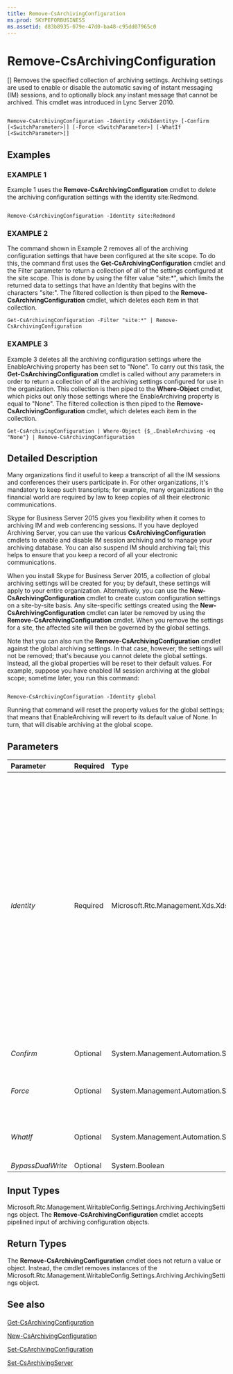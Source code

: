 ```yaml
---
title: Remove-CsArchivingConfiguration
ms.prod: SKYPEFORBUSINESS
ms.assetid: d83b8935-079e-47d0-ba48-c95dd07965c0
---
```



# Remove-CsArchivingConfiguration
[]
Removes the specified collection of archiving settings. Archiving settings are used to enable or disable the automatic saving of instant messaging (IM) sessions, and to optionally block any instant message that cannot be archived. This cmdlet was introduced in Lync Server 2010.
  
    
    


```

Remove-CsArchivingConfiguration -Identity <XdsIdentity> [-Confirm [<SwitchParameter>]] [-Force <SwitchParameter>] [-WhatIf [<SwitchParameter>]]

```


## Examples


  
    
    

### EXAMPLE 1

Example 1 uses the **Remove-CsArchivingConfiguration** cmdlet to delete the archiving configuration settings with the identity site:Redmond.
  
    
    

```

Remove-CsArchivingConfiguration -Identity site:Redmond
```


### EXAMPLE 2

The command shown in Example 2 removes all of the archiving configuration settings that have been configured at the site scope. To do this, the command first uses the **Get-CsArchivingConfiguration** cmdlet and the Filter parameter to return a collection of all of the settings configured at the site scope. This is done by using the filter value "site:*", which limits the returned data to settings that have an Identity that begins with the characters "site:". The filtered collection is then piped to the **Remove-CsArchivingConfiguration** cmdlet, which deletes each item in that collection.
  
    
    

```
Get-CsArchivingConfiguration -Filter "site:*" | Remove-CsArchivingConfiguration
```


### EXAMPLE 3

Example 3 deletes all the archiving configuration settings where the EnableArchiving property has been set to "None". To carry out this task, the **Get-CsArchivingConfiguration** cmdlet is called without any parameters in order to return a collection of all the archiving settings configured for use in the organization. This collection is then piped to the **Where-Object** cmdlet, which picks out only those settings where the EnableArchiving property is equal to "None". The filtered collection is then piped to the **Remove-CsArchivingConfiguration** cmdlet, which deletes each item in the collection.
  
    
    

```
Get-CsArchivingConfiguration | Where-Object {$_.EnableArchiving -eq "None"} | Remove-CsArchivingConfiguration
```


## Detailed Description

Many organizations find it useful to keep a transcript of all the IM sessions and conferences their users participate in. For other organizations, it's mandatory to keep such transcripts; for example, many organizations in the financial world are required by law to keep copies of all their electronic communications.
  
    
    
Skype for Business Server 2015 gives you flexibility when it comes to archiving IM and web conferencing sessions. If you have deployed Archiving Server, you can use the various **CsArchivingConfiguration** cmdlets to enable and disable IM session archiving and to manage your archiving database. You can also suspend IM should archiving fail; this helps to ensure that you keep a record of all your electronic communications.
  
    
    
When you install Skype for Business Server 2015, a collection of global archiving settings will be created for you; by default, these settings will apply to your entire organization. Alternatively, you can use the **New-CsArchivingConfiguration** cmdlet to create custom configuration settings on a site-by-site basis. Any site-specific settings created using the **New-CsArchivingConfiguration** cmdlet can later be removed by using the **Remove-CsArchivingConfiguration** cmdlet. When you remove the settings for a site, the affected site will then be governed by the global settings.
  
    
    
Note that you can also run the **Remove-CsArchivingConfiguration** cmdlet against the global archiving settings. In that case, however, the settings will not be removed; that's because you cannot delete the global settings. Instead, all the global properties will be reset to their default values. For example, suppose you have enabled IM session archiving at the global scope; sometime later, you run this command:
  
    
    



```

Remove-CsArchivingConfiguration -Identity global

```

Running that command will reset the property values for the global settings; that means that EnableArchiving will revert to its default value of None. In turn, that will disable archiving at the global scope.
  
    
    

## Parameters



|**Parameter**|**Required**|**Type**|**Description**|
|:-----|:-----|:-----|:-----|
| _Identity_ <br/> |Required  <br/> |Microsoft.Rtc.Management.Xds.XdsIdentity  <br/> |Unique identifier for the collection of archiving configuration settings to be removed. To remove the global collection, use the following syntax:  `-Identity global`. (Note that you cannot actually remove the global settings; instead, you can only reset the properties to their default values.) To remove a site collection, use syntax similar to this:  `-Identity site:Redmond`. To remove settings configured for an individual Registrar pool syntax like this:  <br/>  `-Identity "service:Registrar:atl-cs-001.litwareinc.com"` <br/> Note that pool-level settings are available only in Skype for Business Server 2015.  <br/> You cannot use wildcards when specifying a policy Identity.  <br/> |
| _Confirm_ <br/> |Optional  <br/> |System.Management.Automation.SwitchParameter  <br/> |Prompts you for confirmation before executing the command.  <br/> |
| _Force_ <br/> |Optional  <br/> |System.Management.Automation.SwitchParameter  <br/> |Suppresses the display of any non-fatal error message that might occur when running the command.  <br/> |
| _WhatIf_ <br/> |Optional  <br/> |System.Management.Automation.SwitchParameter  <br/> |Describes what would happen if you executed the command without actually executing the command.  <br/> |
| _BypassDualWrite_ <br/> |Optional  <br/> |System.Boolean  <br/> |PARAMVALUE: $true | $false  <br/> |
   

## Input Types

Microsoft.Rtc.Management.WritableConfig.Settings.Archiving.ArchivingSettings object. The **Remove-CsArchivingConfiguration** cmdlet accepts pipelined input of archiving configuration objects.
  
    
    

## Return Types

The **Remove-CsArchivingConfiguration** cmdlet does not return a value or object. Instead, the cmdlet removes instances of the Microsoft.Rtc.Management.WritableConfig.Settings.Archiving.ArchivingSettings object.
  
    
    

## See also


#### 


  
    
    
 [Get-CsArchivingConfiguration](get-csarchivingconfiguration.md)
  
    
    
 [New-CsArchivingConfiguration](new-csarchivingconfiguration.md)
  
    
    
 [Set-CsArchivingConfiguration](set-csarchivingconfiguration.md)
  
    
    
 [Set-CsArchivingServer](set-csarchivingserver.md)
